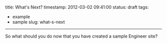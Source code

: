 title: What's Next?
timestamp: 2012-03-02 09:41:00
status: draft
tags:
- example
- sample
slug: what-s-next


---

So what should you do now that you have created a sample Engineer site?

